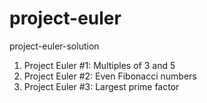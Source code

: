 # project-euler
project-euler-solution
1. Project Euler #1: Multiples of 3 and 5
2. Project Euler #2: Even Fibonacci numbers
3. Project Euler #3: Largest prime factor
